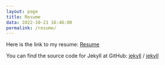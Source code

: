 ```yaml
---
layout: page
title: Resume
data: 2022-10-21 16:46:00
permalink: /resume/
---
```


Here is the link to my resume:
[Resume](https://1drv.ms/b/s!AupMmCRDeRMJtxMiz0VajbJ0LGCi?e=C0NJPd)

You can find the source code for Jekyll at GitHub:
[jekyll][jekyll-organization] /
[jekyll](https://github.com/jekyll/jekyll)


[jekyll-organization]: https://github.com/jekyll
